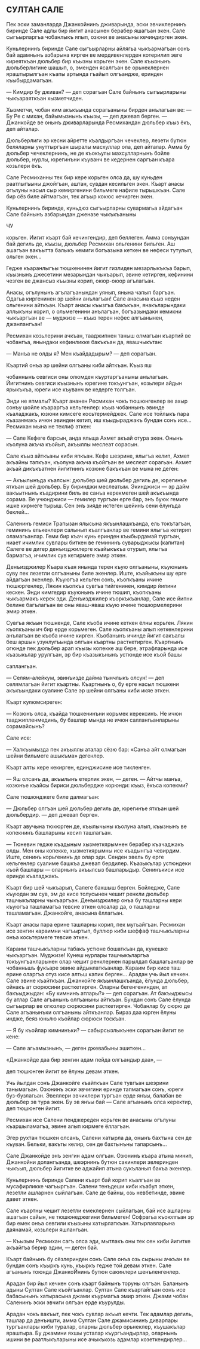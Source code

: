 ## СУЛТАН САЛЕ

Пек эски заманларда Джанкойнинъ дживарында, эски эвчиклернинъ биринде Сале адлы бир йигит анасынен берабер яшагъан экен.
Сале сыгъырларгъа чобанлыкъ япып, озюни ве анасыны кечиндирген экен.

Куньлернинъ биринде Сале сыгъырларны айлягьа чыкъармагъан сонъ бай адамнынъ азбарына кирген ве мердивенлерден котерилип эвге киреяткъан дюльбер бир къызны корьген экен.
Сале къызнынъ дюльберлигине шашып, о, эменден ясалгъан ве орьнеклернен яраштырылгъан къапы артында гъайып олгъандже, еринден къыбырдамагъан.

— Кимдир бу дживан? — деп сорагъан Сале байнынъ сыгъырларыны чыкъараяткъан хызметчиден.

Хызметчи, чобан ким акъкъында сорагьаныны бирден анълагъан ве: — Бу Ре с михан, байымызнынъ къызы, — деп джевап берген. — Джанкойде ве онынъ дживарларында Ресмихандан дюльбер къыз ёкъ, деп айталар.

Дюльберлиги эр кесни айретте къалдыргъан чечеклер, лезети бутюн беляларны унуттыргъан шыралы масхуллар ола, деп айталар.
Амма бу дюльбер чечеклернинъ, не де къокъулы махсулларнынъ бойле дюльбер, нурлы, юрегинъни къуванч ве кедернен саргъан къара козьлери ёкъ.

Сале Ресмиханны тек бир кере корьген олса да, шу куньден раатлыгъыны джойгъан, аштан, сувдан кесильген экен.
Къарт анасы огълуны насыл сыр кемиргенини бильмеге нафиле тырышкъан.
Сале бир сёз биле айтмагъан, тек агъыр кокюс кечирген экен.

Куньлернинъ биринде, куньдюз сыгъырларны сувармагьа айдагъан Сале байнынъ азбарындан дженазе чыкъкъаныны

ЧУ

корьген.
Иигит къарт бай кечингендир, деп беллеген.
Амма сонъундан бай дегиль де, къызы, дюльбер Ресмихан ольгенини бильген.
Аш ашагъан вакъытта балыкъ кемиги богъазына кеткен ве нефеси тутулып, ольген экен...

Гедже къаранлыгъы тюшкенинен йигит гизлиден мезарлыкъкъа барып, къызнынъ джесетини мезарындан чыкъарып, эвине кетирген, кефинини чезген ве джансыз къызны корип, окюр-оюор агълагъан.

Анасы, огълунынъ агълагъанындан уянып, янына чапып баргъан.
Одагьа киргенинен эр шейни анълагъан!
Сале анасына къыз неден ольгенини айткъан.
Къарт анасы къызгъа бакъкъан, янакъларындаки аллыкъны корип, о ольмегенини анълагъан, богъазындаки кемикни чыкъаргъан ве — муджизе — къыз терен нефес алгъанынен, джанлангъан!

Ресмихан козьлерини ачкъан, тааджипнен таныш олмагъан къартий ве чобангъа, янындаки кефинликке бакъкъан да, явашчыкътан:

— Манъа не олды я?
Мен къайдадырым? — деп сорагъан.

Къартий онъа эр шейни олгъаны киби айткъан.
Къыз яш

чобаннынъ севгиси оны олюмден къуртаргъаныны анълагъан.
Йигитнинъ севгиси къызнынъ юрегине токъунгъан, козьлери айдын ярыкъкъа, юреги исе къуванч ве кедерге толгъан.

Энди не япмалы?
Къарт ананен Ресмихан чокъ тюшюнгенлер ве ахыр сонъу шойле къараргъа кельгенлер: къыз чобаннынъ эвинде къаладжакъ, юзюни кимсеге косьтермейджек.
Сале исе тойлыкъ пара къазанмакъ ичюн эвинден кетип, иш къыдыраджакъ бундан сонъ исе...
Ресмихан мына не теклиф эткен:

— Сале Кефеге барсын, анда яльща Ахмет акъай отура экен.
Онынъ къолуна акъча къойып, акъыллы меслеат сорасын.

Сале къыз айткъаны киби япкъан.
Кефе шеэрине, ялыгъа келип, Ахмет акъайны тапкъан, къолуна акъча къойгъан ве меслеат сорагьан.
Ахмет акъай дикъкъатнен йигитнинъ козюне бакъкъан ве мына не деген:

— Акъылынъда къалсын: дюльбер шей дюльбер дегиль де, юрегинъе яткъан шей дюльбер.
Бу биринджи меслеатым.
Экинджиси — эр дайм вакъытнынъ къадирини биль ве санъа керекмеген шей акъкъында сорама.
Ве учюнджиси — гемилер тургъан ерге бар, энъ буюк гемиге ишке кирмеге тырыш.
Сен энъ зияде истеген шейинъ сени ёлунъда беклей...

Саленинъ гемиси Трапызан ялысына якъынлашкъанда, ель токътагъан, гемининъ елькенлери салынып къалгъанлар ве гемини ялыгъа кетирип оламагьанлар.
Геми бир къач кунь еринден къыбырдамай тургъан, ниает ичимлик сувлары биткен ве гемининъ суварыджысы (капитан) Салеге ве дигер денъизджилерге къайыкъкъа отурып, ялыгъа бармагъа, ичимлик сув кетирмеге эмир эткен.

Денъизджилер Къара къая янында терен къую олгъаныны, къуюнынъ суву пек лезетли олгъаныны биле экенлер.
Иште, къайыкъны шу ерге айдагъан экенлер.
Къуюгъа кельген сонъ, къопкъаны ичине тюшюргенлер, Лякин къопкъа сувгъа тийгенинен, кимдир йипини кескен.
Энди кимгедир къуюнынъ ичине тюшип, къопкъаны чыкъармакъ керек эди.
Денъизджилер къоркъкъанлар, Сале исе йипни белине багълагъан ве оны яваш-яваш къую ичине тюшюрмелерини эмир эткен.

Сувгъа якъын тюшкенде, Сале къоба ичине кеткен ёлны корьген.
Лякин къопкъаны ич бир ерде корьмеген.
Сале къопкъаны алып кеткенлерини анълагъан ве къоба ичине кирген.
Къобанынъ ичинде йигит сакъалы беш аршын узунлугъында олгъан къартны расткетирген.
Къартнынъ огюнде пек дюльбер арап къызы копекке аш бере, этрафларында исе къазыкьлар урулгъан, эр бир къазыкънынъ устюнде исе къой башы

саплангьан.

— Селям-алейкум, эвинъизде дайма тынчлыкъ олсун! — деп селямлагъан йигит къартны.
Къартнынъ о, бу ерге насыл тюшкени акъкъындаки суалине Сале эр шейни олгъаны киби икяе эткен.

Къарт кулюмсиреген:

— Козюнъ олса, къайда тюшкенинъни корьмек керексинъ.
Не ичюн тааджипленмединъ, бу башлар мында не ичюн саллангьанларыны сорамайсынъ?

Сале исе:

— Халкъымызда пек акъыллы аталар сёзю бар: «Санъа айт олмагъан шейни бильмеге ашыкъма» дегенлер.

Къарт алты кере кекирген, единджисине исе тикленген.

— Яш олсанъ да, акъылынъ етерлик экен, — деген. — Айтчы манъа, козюнъе къайсы бириси дюльбердже корюнди: къыз, ёкъса копекми?

Сале тюшюнджеге биле далмагъан:

— Дюльбер олгъан шей дюльбер дегиль де, юрегинъе яткъан шей дюльбердир. — деп джевап берген.

Къарт авучына тюкюрген де, къылычыны къолуна алып, къызнынъ ве копекнинъ башларыны кесип ташлагъан.

— Тюневин гедже къадыным хызметкярымнен берабер къачаджакъ олды.
Мен оны копекке, хызметкярымны исе къадынгъа чевирдим.
Иште, сенинъ корьгенинъ де олар эди.
Сенден эвель бу ерге кельгенлер суалиме башкъа джевап бердилер.
Къазыкълар устюндеки къой башлары — оларнынъ акъылсыз башларыдыр.
Сенинъкиси исе еринде къаладжакъ.

Къарт бир шей чыкъарып, Салеге бахшыш берген.
Бойледже, Сале къуюдан эм сув, эм де кисе толусынен чешит ренкли дюльбер ташчыкъларны чыкъаргъан.
Денъизджилер онъа бу ташларны кери къуюгъа ташламагъа тевсие эткен олсалар да, о ташларны ташламагъан.
Джанкойге, анасына ёллагъан.

Къарт анасы пара ерине ташларны корип, пек мугьайгъан.
Ресмихан исе зенгин караимни чагъыртып, буллюр киби шеффаф ташчыкъларны онъа косьтермеге тевсие эткен.

Караим ташчыкъларны табакъ устюне бошаткъан да, кунешке чыкъаргъан.
Муджизе!
Кунеш нурлары ташчыкъларгъа токъунгъанларынен олар чешит ренклернен парылдап башлагьанлар ве чобанньшъ фукъаре эвине айдынлаткъанлар.
Караим бир кисе таш ерине оларгъа отуз кисе алтьш капик берген...
Арадан учь йыл кечкен.
Сале эвине къайткъан.
Джанкойге якъынлашкъанда, ёлунда дюльбер, ойнакъ ат сюрюсини расткетирген.
Оларны бегенгенинден, ат бакъыджыдан: «Бу кимнинъ атлары?» — деп сорагъан.
Ат бакъыджысы бу атлар Сале агъанынъ олгъаныны айткъан.
Бундан сонъ Сале ёлунда сыгъырлар ве огюзлер сюрюсини расткетирген.
Чобанлар бу сюрю де Сале агъанынъки олгъаныны айткъанлар.
Бираз даа юрген ёлуны индже, беяз юньлю къойлар сюрюси тоскъан.

— Я бу къойлар кимнинъки? — сабырсызлыкънен сорагъан йигит ве кене:

— Сале агьамызнынъ, — деген джевабыны эшиткен...

«Джанкойде даа бир зенгин адам пейда олгъандыр даа», —

деп тюшюнген йигит ве ёлуны девам эткен.

Учь йылдан сонъ Джанкойге къайткъан Сале тувгъан шеэрини танымагьан.
Озюнинъ эски эвчигини еринде тапмагъан сонъ, юреги буз-бузлагьан.
Эвеллери эвчиклери тургъан ерде янъы, балабан ве дюльбер эв тура экен.
Бу эв янъы бай — Сале агъанынъ олса керектир, деп тюшюнген йигит.

Ресмихан исе Салени пенджереден корьген ве анасыны огълуны къаршыламагъа, эвине алып кирмеге ёллагъан.

Эгер рухтан тюшкен олсанъ, Салени хатырла да, онынъ бахтына сен де къуван.
Бельки, вакъты келир, сен де бахтынъны тапарсынъ...

Сале Джанкойде энъ зенгин адам олгъан.
Озюнинъ къара атына минип, Джанкойни долангъанда, шеэрнинъ бутюн сакинлери эвлеринден чыкъып, дюльбер йигитке ве аджайип атына сукъланып бакъа экенлер.

Куньлернинъ биринде Салени къарт бай корип къалгъан ве мусафирликке чагъыргъан.
Салени тенъдеши киби къабул эткен, лезетли ашларнен сыйлагъан.
Сале де байны, озь невбетинде, эвине давет эткен.

Сале къартны чешит лезетли емеклернен сыйлагъан, бай исе ашларны ашагъан сайын, не тюшюнеджегини бильмеген!
Софрагьа къоюлгьан эр бир емек онъа севгили къызыны хатырлаткъан.
Хатырлавларына даянамай, козьлери яшлангьан.

— Къызым Ресмихан сагъ олса эди, мытлакъ оны тек сен киби йигитке акъайгъа берир эдим, — деген бай.

Къарт байнынъ бу сёзлеринден сонъ Сале онъа озь сырыны ачкъан ве бундан сонъ къыркъ кунь, къыркъ гедже той девам эткен.
Сале агъанынъ тоюнда ДжанкоЙнинъ бутюн сакинлери шенъленгенлер.

Арадан бир йыл кечкен сонъ къарт байнынъ торуны олгъан.
Баланынъ адыны Султан Сале къойгъанлар.
Султан Сале къартайгъан сонъ исе бабасынынъ хатырасына джами къурмагъа эмир эткен.
Джами чобан Саленинъ эски эвчиги олгъан ерде къурулды.

Арадан чокъ вакъыт, пек чокъ сувлар акъып кечти.
Тек адамлар дегиль, ташлар да денъишти, амма Султан Сале джамисининъ диварлары тургъанлары киби туралар, оларны дюльбер орьнеклер, къушакълар яраштыра.
Бу джамини яхшы усталар къургъандырлар, оларнынъ ишини ве раатлыкъларыны исе ачыкъкозь адамлар козеткендирлер...
